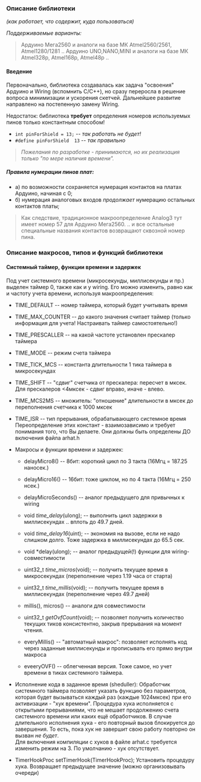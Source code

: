 ### Описание библиотеки
_(как работает, что содержит, куда пользоваться)_

*Поддерживаемые варианты:*
> Ардуино Мега2560 и аналоги на базе МК Atmel2560/2561, Atmel1280/1281 .. 
> Ардуино UNO,NANO,MINI и аналоги на базе МК Atmel328p, Atmel168p, Atmel48p ..

#### Введение

Первоначально, библиотека создавалась как задача "освоения" Ардуино и Wiring (вспомнить С/С++), но сразу переросла в
решение вопроса минимизации и ускорения скетчей. Дальнейшее развитие направлено на постепенную замену Wiring.

  Недостаток: библиотека **требует** определения номеров используемых пинов только константным способом!
* `int pinForShield = 13;` -- *так работать не будет!*
* `#define pinForShield  13` -- *так правильно*

> _Пожелания по разработке - принимаются, но их реализация только "по мере наличия времени"._

##### Правила нумерации пинов плат:
* а) по возможности сохраняется нумерация контактов на платах Ардуино, начиная с 0;
* б) нумерация аналоговых входов *продолжает* нумерацию остальных контактов платы;

> Как следствие, традиционное макроопределение Analog3 тут имеет номер 57 для Ардуино Мега2560.
> .. и все остальные специальные названия контактов возвращают сквозной номер пина.

### Описание макросов, типов и функций библиотеки
#### Системный таймер, функции времени и задержек

Под учет системного времени (микросекунды, миллисекунды и пр.) выделен таймер 0, также как и у wiring. Его можно изменить,
равно как и частоту учета времени, используя макроопределения:
 * TIME_DEFAULT     -- номер таймера, который будет учитывать время
 * TIME_MAX_COUNTER -- до какого значения считает таймер (только информация для учета! Настраивать таймер самостоятельно!)
 * TIME_PRESCALLER  -- на какой частоте установлен прескалер таймера
 * TIME_MODE        -- режим счета таймера
 * TIME_TICK_MCS    -- константа длительности 1 тика таймера в микросекундах
 * TIME_SHIFT       -- "сдвиг" счетчика от прескалера: пересчет в мксек. Для прескалеров <4мксек - сдвиг вправо, иначе - влево.
 * TIME_MCS2MS      -- множитель: "отношение" длительности в мксек до переполнения счетчика к 1000 мксек 
 * TIME_ISR         -- тип прерывания, обрабатывающего системное время
 Переопределение этих констант - взаимозависимо и требует понимания того, что Вы делаете. Они должны быть определены ДО
включения файла arhat.h

* Макросы и функции времени и задержек:
  * delayMicro8()       -- 8бит: короткий цикл по 3 такта (16Мгц = 187.25 наносек.)
  * delayMicro16()      -- 16бит: тоже циклом, но по 4 такта (16Мгц = 250 нсек.)
  * delayMicroSeconds() -- аналог предыдущего для привычных к wiring
  * void     *time_delay*(ulong);  -- выполнить цикл задержки в миллисекундах .. вплоть до 49.7 дней.
  * void     *time_delay16*(uint); -- экономия на вызове, если не надо слишком долго. Тоже задержка в миллисекундах до 65.5 сек.
  * void     *delay(ulong);        -- аналог предыдущей(!) функции для wiring-совместимости

  * uint32_t *time_micros*(void); -- получить текущее время в микросекундах (переполнение через 1.19 часа от старта)
  * uint32_t *time_millis*(void); -- получить текущее время в миллисекундах (переполнение через 49.7 дней)
  * millis(), micros()            -- аналоги для совместимости 

  * uint32_t *getOvfCount*(void); -- позволяет получить количество текущих тиков консистентно, закрыв прерывания на момент чтения.

  * everyMillis() -- "автоматный макрос": позволяет исполнять код через заданные миллисекунды и прописывать его прямо внутри макроса
  * eveeryOVF()   -- облегченная версия. Тоже самое, но учет времени в тиках системного таймера.

* Исполнение кода в заданное время (sheduller):
 Обработчик системного таймера позволяет указать функцию без параметров, которая будет вызываться каждый раз (каждые 1024мксек)
при его активизации - "хук времени". Процедура хука исполняется с открытыми прерываниями, что не мешает продолжению счета
системного времени или каких ещё обработчиков. В случае длительного исполнения хука - его повторный вызов блокируется до
завершения. То есть, пока хук не завершит свою работу повторно он вызван *не будет*.  
 Для включения компиляции с хуков в файле arhat.c требуется изменить режим на 3. По умолчанию - хук отсутствует.
 
* TimerHookProc setTimerHook(TimerHookProc); Установить процедуру хука. Возвращает предыдущее значение (можно организовывать очереди)

